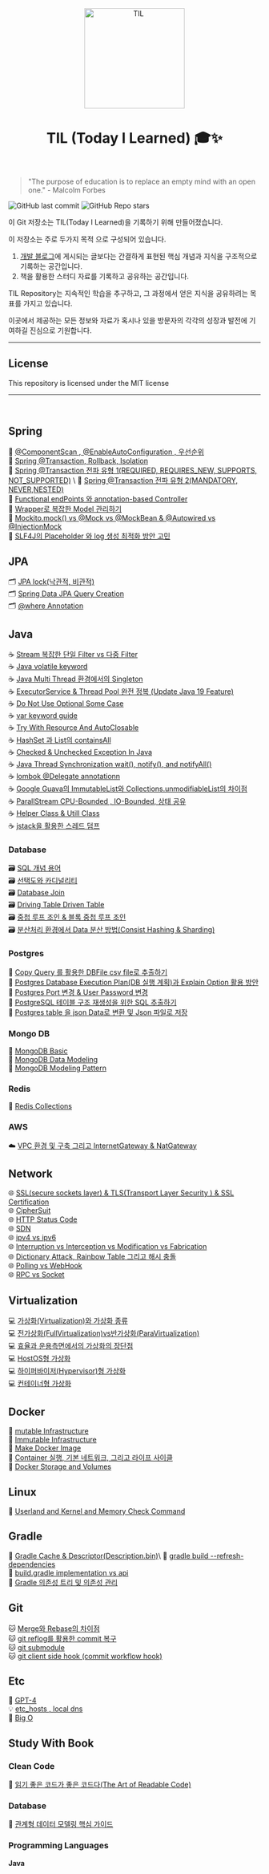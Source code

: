 <div align="center">
    <img src="https://user-images.githubusercontent.com/61622657/230104253-dcadbc40-88a9-4794-a9a3-8377c194452a.jpeg" alt="TIL" width="200" height="200">
    <h1>TIL (Today I Learned) 🎓✨</h1>
</div>

<br>

> "The purpose of education is to replace an empty mind with an open one." - Malcolm Forbes

![GitHub last commit](https://img.shields.io/github/last-commit/christopher3810/TIL?style=flat-square) ![GitHub Repo stars](https://img.shields.io/github/stars/christopher3810/TIL?style=flat-square)

이 Git 저장소는 TIL(Today I Learned)을 기록하기 위해 만들어졌습니다.

이 저장소는 주로 두가지 목적 으로 구성되어 있습니다.

1. [개발 블로그](https://colevelup.tistory.com/)에 게시되는 글보다는 간결하게 표현된 핵심 개념과 지식을 구조적으로 기록하는 공간입니다.
2. 책을 활용한 스터디 자료를 기록하고 공유하는 공간입니다.

TIL Repository는 지속적인 학습을 추구하고, 그 과정에서 얻은 지식을 공유하려는 목표를 가지고 있습니다. 

이곳에서 제공하는 모든 정보와 자료가 혹시나 있을 방문자의 각각의 성장과 발전에 기여하길 진심으로 기원합니다.

---

## License

This repository is licensed under the MIT license

***

<br>

## Spring

🌱   [@ComponentScan , @EnableAutoConfiguration , 우선순위](https://github.com/christopher3810/TIL/blob/master/Spring/%40ComponentScan%2C%20%40EnableAutoConfiguration%20%EA%B7%B8%EB%A6%AC%EA%B3%A0%20%EC%9A%B0%EC%84%A0%EC%88%9C%EC%9C%84.md) \
🌱   [Spring @Transaction, Rollback, Isolation](https://github.com/christopher3810/TIL/blob/master/Spring/Spring%20%40Transaction%20%2C%20Rollback%2C%20Isolation.md) \
🌱   [Spring @Transaction 전파 유형 1(REQUIRED, REQUIRES_NEW, SUPPORTS, NOT_SUPPORTED)](https://github.com/christopher3810/TIL/blob/master/Spring/Spring%20%40Transaction%20%EC%A0%84%ED%8C%8C%20%EC%9C%A0%ED%98%95%201(REQUIRED%2C%20REQUIRES_NEW%2C%20SUPPORTS%2C%20NOT_SUPPORTED).md) \
🌱   [Spring @Transaction 전파 유형 2(MANDATORY, NEVER,NESTED)](https://github.com/christopher3810/TIL/blob/master/Spring/Spring%20%40Transaction%20%EC%A0%84%ED%8C%8C%20%EC%9C%A0%ED%98%95%202(MANDATORY%2C%20NEVER%2CNESTED).md) \
🌱   [Functional endPoints 와 annotation-based Controller](https://github.com/christopher3810/TIL/blob/master/Spring/Functional%20endPoints%20%EC%99%80%20annotation-base%20Controller.md) \
🌱   [Wrapper로 복잡한 Model 관리하기](https://github.com/christopher3810/TIL/blob/master/Spring/Wrapper%EB%A1%9C%20%EB%B3%B5%EC%9E%A1%ED%95%9C%20Model%20%EA%B4%80%EB%A6%AC%ED%95%98%EA%B8%B0.md) \
🌱   [Mockito.mock() vs @Mock vs @MockBean & @Autowired vs @InjectionMock](https://github.com/christopher3810/TIL/blob/master/Spring/Mockito.mock()%20vs%20%40Mock%20vs%20%40MockBean%20%26%20%40Autowired%20vs%20%40InjectionMock.md) \
🌱   [SLF4J의 Placeholder 와 log 생성 최적화 방안 고민](https://github.com/christopher3810/TIL/blob/master/Spring/SLF4J%EC%9D%98%20Placeholder%20%EC%99%80%20log%20%EC%83%9D%EC%84%B1%20%EC%B5%9C%EC%A0%81%ED%99%94%20%EB%B0%A9%EC%95%88%20%EA%B3%A0%EB%AF%BC.md)


## JPA
🗂️   [JPA lock(낙관적, 비관적)](https://github.com/christopher3810/TIL/blob/master/JPA/JPA%20lock(%EB%82%99%EA%B4%80%EC%A0%81%2C%20%EB%B9%84%EA%B4%80%EC%A0%81).md) \
🗂️   [Spring Data JPA Query Creation](https://github.com/christopher3810/TIL/blob/master/JPA/Spring%20Data%20JPA%20Query%20Creation.md) \
🗂️   [@where Annotation](https://github.com/christopher3810/TIL/blob/master/JPA/%40Where%20Annotation.md)


## Java

☕   [Stream 복잡한 단일 Filter vs 다중 Filter](https://github.com/christopher3810/TIL/blob/master/Java/Stream%20%EB%B3%B5%EC%9E%A1%ED%95%9C%20%EB%8B%A8%EC%9D%BC%20Filter%20vs%20%EB%8B%A4%EC%A4%91%20Filter.md) \
☕   [Java volatile keyword](https://github.com/christopher3810/TIL/blob/master/Java/Java%20volatile%20keyword.md) \
☕   [Java Multi Thread 환경에서의 Singleton](https://github.com/christopher3810/TIL/blob/master/Java/Multi%20Thread%20%ED%99%98%EA%B2%BD%EC%97%90%EC%84%9C%EC%9D%98%20Singleton.md) \
☕   [ExecutorService & Thread Pool 완전 정복 (Update Java 19 Feature)](https://github.com/christopher3810/TIL/blob/master/Java/ExecutorService%20%26%20Thread%20Pool%20%EC%99%84%EC%A0%84%20%EC%A0%95%EB%B3%B5.md) \
☕   [Do Not Use Optional Some Case](https://github.com/christopher3810/TIL/blob/master/Java/Do%20Not%20Use%20Optional%20Some%20Case.md) \
☕   [var keyword guide](https://github.com/christopher3810/TIL/blob/master/Java/var%20keyword%20guide.md) \
☕   [Try With Resource And AutoClosable](https://github.com/christopher3810/TIL/blob/master/Java/Try%20With%20Resource%20And%20AutoClosable.md) \
☕   [HashSet 과 List의 containsAll]( https://github.com/christopher3810/TIL/blob/master/Java/HashSet%20%EA%B3%BC%20List%EC%9D%98%20containsAll.md) \
☕   [Checked & Unchecked Exception In Java]( https://github.com/christopher3810/TIL/blob/master/Java/Checked%20&%20Unchecked%20Exception%20In%20Java.md) \
☕   [Java Thread Synchronization wait(), notify(), and notifyAll()]( https://github.com/christopher3810/TIL/blob/master/Java/Java%20Thread%20Synchronization%20wait()%2C%20notify()%2C%20and%20notifyAll().md) \
☕   [lombok @Delegate annotationn]( https://github.com/christopher3810/TIL/blob/master/Java/lombok%20@Delegate%20annotationn.md) \
☕   [Google Guava의 ImmutableList와 Collections.unmodifiableList의 차이점](https://github.com/christopher3810/TIL/blob/master/Java/Google%20Guava%EC%9D%98%20ImmutableList%EC%99%80%20Collections.unmodifiableList%EC%9D%98%20%EC%B0%A8%EC%9D%B4%EC%A0%90.md)\
☕   [ParallStream CPU-Bounded , IO-Bounded, 상태 공유](https://github.com/christopher3810/TIL/blob/master/Java/ParallStream%20CPU-Bounded%20%2C%20IO-Bounded%2C%20%EC%83%81%ED%83%9C%20%EA%B3%B5%EC%9C%A0.md) \
☕   [Helper Class & Utill Class](https://github.com/christopher3810/TIL/blob/master/Java/Helper%20Class%20%26%20Utill%20Class.md) \
☕   [jstack을 활용한 스레드 덤프](https://github.com/christopher3810/TIL/blob/master/Java/jstack%EC%9D%84%20%ED%99%9C%EC%9A%A9%ED%95%9C%20%EC%8A%A4%EB%A0%88%EB%93%9C%20%EB%8D%A4%ED%94%84.md)


### Database

🗃️   [SQL 개념 용어](https://github.com/christopher3810/TIL/blob/master/Database/SQL%20%EA%B0%9C%EB%85%90%20%EC%9A%A9%EC%96%B4.md) \
🗃️   [선택도와 카디널리티](https://github.com/christopher3810/TIL/blob/master/Database/%EC%84%A0%ED%83%9D%EB%8F%84%EC%99%80%20%EC%B9%B4%EB%94%94%EB%84%90%EB%A6%AC%ED%8B%B0.md) \
🗃️   [Database Join](https://github.com/christopher3810/TIL/blob/master/Database/Database%20Join.md) \
🗃️   [Driving Table Driven Table](https://github.com/christopher3810/TIL/blob/master/Database/Driving%20Table%20Driven%20Table.md) \
🗃️   [중첩 루프 조인 & 블록 중첩 루프 조인](https://github.com/christopher3810/TIL/blob/master/Database/%EC%A4%91%EC%B2%A9%20%EB%A3%A8%ED%94%84%20%EC%A1%B0%EC%9D%B8%20%26%20%EB%B8%94%EB%A1%9D%20%EC%A4%91%EC%B2%A9%20%EB%A3%A8%ED%94%84%20%EC%A1%B0%EC%9D%B8.md)\
🗃️   [분산처리 환경에서 Data 분산 방법(Consist Hashing & Sharding)](https://github.com/christopher3810/TIL/blob/master/Database/%EB%B6%84%EC%82%B0%EC%B2%98%EB%A6%AC%20%ED%99%98%EA%B2%BD%EC%97%90%EC%84%9C%20Data%20%EB%B6%84%EC%82%B0%20%EB%B0%A9%EB%B2%95(Consist%20Hashing%20%26%20Sharding).md)

### Postgres

🐘   [Copy Query 를 활용한 DBFile csv file로 추출하기](https://github.com/christopher3810/TIL/blob/master/Database/PostgreSQL/Copy%20Query%20%EB%A5%BC%20%ED%99%9C%EC%9A%A9%ED%95%9C%20DBFile%20csv%20file%EB%A1%9C%20%EC%B6%94%EC%B6%9C%ED%95%98%EA%B8%B0.md) \
🐘   [Postgres Database Execution Plan(DB 실행 계획)과 Explain Option 활용 방안](https://github.com/christopher3810/TIL/blob/master/Database/PostgreSQL/Postgres%20Database%20Execution%20Plan(DB%20%EC%8B%A4%ED%96%89%20%EA%B3%84%ED%9A%8D)%EA%B3%BC%20Explain%20Option%EC%9D%84%20%ED%99%9C%EC%9A%A9%20%EB%B0%A9%EC%95%88.md) \
🐘   [Postgres Port 변경 & User Password 변경](https://github.com/christopher3810/TIL/blob/master/Database/PostgreSQL/Postgres%20Port%20%EB%B3%80%EA%B2%BD%20%26%20User%20Password%20%EB%B3%80%EA%B2%BD.md) \
🐘   [PostgreSQL 테이블 구조 재생성을 위한 SQL 추출하기](https://github.com/christopher3810/TIL/blob/master/Database/PostgreSQL/PostgreSQL%20%ED%85%8C%EC%9D%B4%EB%B8%94%20%EA%B5%AC%EC%A1%B0%20%EC%9E%AC%EC%83%9D%EC%84%B1%EC%9D%84%20%EC%9C%84%ED%95%9C%20SQL%20%EC%B6%94%EC%B6%9C%ED%95%98%EA%B8%B0.md) \
🐘   [Postgres table 을 json Data로 변환 및 Json 파일로 저장](https://github.com/christopher3810/TIL/blob/master/Database/PostgreSQL/Postgres%20table%20%EC%9D%84%20json%20Data%EB%A1%9C%20%EB%B3%80%ED%99%98%20%EB%B0%8F%20Json%20%ED%8C%8C%EC%9D%BC%EB%A1%9C%20%EC%A0%80%EC%9E%A5.md)


### Mongo DB

🍃   [MongoDB Basic](https://github.com/christopher3810/TIL/blob/master/Database/MongoDB/MongoDB%20Basic.md)\
🍃   [MongoDB Data Modeling](https://github.com/christopher3810/TIL/blob/master/Database/MongoDB/MongoDB%20Data%20Modeling.md)\
🍃   [MongoDB Modeling Pattern](https://github.com/christopher3810/TIL/blob/master/Database/MongoDB/MongoDB%20Modeling%20Pattern.md)
### Redis

🔴   [Redis Collections](https://github.com/christopher3810/TIL/blob/master/Database/Redis/Redis%20Collections.md)

### AWS

☁️   [VPC 환경 및 구축 그리고 InternetGateway & NatGateway](https://github.com/christopher3810/TIL/blob/master/AWS/VPC%20%ED%99%98%EA%B2%BD%20%EB%B0%8F%20%EA%B5%AC%EC%B6%95%20%EA%B7%B8%EB%A6%AC%EA%B3%A0%20InternetGateway%20%26%20NatGateway.md)

  

## Network

🌐  [SSL(secure sockets layer) & TLS(Transport Layer Security ) & SSL Certification](https://github.com/christopher3810/TIL/blob/master/Network/SSL(secure%20sockets%20layer)%20%26%20TLS(Transport%20Layer%20Security%20)%20%26%20SSL%20Certification.md)\
🌐  [CipherSuit](https://github.com/christopher3810/TIL/blob/master/Network/Cipher%20Suit.md)\
🌐  [HTTP Status Code](https://github.com/christopher3810/TIL/blob/master/Network/Http%20Status%20Code.md)\
🌐  [SDN](https://github.com/christopher3810/TIL/blob/master/Network/SDN.md)\
🌐  [ipv4 vs ipv6](https://github.com/christopher3810/TIL/blob/master/Network/Ipv4%20vs%20Ipv6.md) \
🌐  [Interruption vs Interception vs Modification vs Fabrication](https://github.com/christopher3810/TIL/blob/master/Network/Interruption%20vs%20Interception%20vs%20Modification%20vs%20Fabrication.md) \
🌐  [Dictionary Attack, Rainbow Table 그리고 해시 충돌](https://github.com/christopher3810/TIL/blob/master/Network/Dictionary%20Attack,%20Rainbow%20Table%20%EA%B7%B8%EB%A6%AC%EA%B3%A0%20%ED%95%B4%EC%8B%9C%20%EC%B6%A9%EB%8F%8C.md) \
🌐  [Polling vs WebHook](https://github.com/christopher3810/TIL/blob/master/Network/Polling%20vs%20WebHook.md) \
🌐  [RPC vs Socket](https://github.com/christopher3810/TIL/blob/master/Network/RPC%20vs%20Socket.md)
  

## Virtualization

💻   [가상화(Virtualization)와 가상화 종류](https://github.com/christopher3810/TIL/blob/master/Virtualization/%EA%B0%80%EC%83%81%ED%99%94(Virtualization)%EC%99%80%20%EA%B0%80%EC%83%81%ED%99%94%20%EC%A2%85%EB%A5%98.md) \
💻   [전가상화(FullVirtualization)vs반가상화(ParaVirtualization)](https://github.com/christopher3810/TIL/blob/master/Virtualization/%EC%A0%84%EA%B0%80%EC%83%81%ED%99%94(FullVirtualization)vs%EB%B0%98%EA%B0%80%EC%83%81%ED%99%94(ParaVirtualization).md) \
💻   [효율과 운용측면에서의 가상화의 장단점](https://github.com/christopher3810/TIL/blob/master/Virtualization/%ED%9A%A8%EC%9C%A8%EA%B3%BC%20%EC%9A%B4%EC%9A%A9%EC%B8%A1%EB%A9%B4%EC%97%90%EC%84%9C%EC%9D%98%20%EA%B0%80%EC%83%81%ED%99%94%EC%9D%98%20%EC%9E%A5%EB%8B%A8%EC%A0%90.md) \
💻   [HostOS형 가상화](https://github.com/christopher3810/TIL/blob/master/Virtualization/HostOS%ED%98%95%20%EA%B0%80%EC%83%81%ED%99%94.md) \
💻   [하이퍼바이저(Hypervisor)형 가상화](https://github.com/christopher3810/TIL/blob/master/Virtualization/%ED%95%98%EC%9D%B4%ED%8D%BC%EB%B0%94%EC%9D%B4%EC%A0%80(Hypervisor)%ED%98%95%20%EA%B0%80%EC%83%81%ED%99%94.md) \
💻   [컨테이너형 가상화](https://github.com/christopher3810/TIL/blob/master/Virtualization/%EC%BB%A8%ED%85%8C%EC%9D%B4%EB%84%88(Container)%ED%98%95%20%EA%B0%80%EC%83%81%ED%99%94.md)

## Docker

🐳   [mutable Infrastructure](https://github.com/christopher3810/TIL/blob/master/Docker/mutable-infrastructure.md) \
🐳   [Immutable Infrastructure](https://github.com/christopher3810/TIL/blob/master/Docker/immutable-infrastructure.md) \
🐳   [Make Docker Image](https://github.com/christopher3810/TIL/blob/master/Docker/Make%20Docker%20Image.md) \
🐳   [Container 실행, 기본 네트워크, 그리고 라이프 사이클](https://github.com/christopher3810/TIL/blob/master/Docker/Container%20%EC%8B%A4%ED%96%89,%20%EA%B8%B0%EB%B3%B8%20%EB%84%A4%ED%8A%B8%EC%9B%8C%ED%81%AC,%20%EA%B7%B8%EB%A6%AC%EA%B3%A0%20%EB%9D%BC%EC%9D%B4%ED%94%84%20%EC%82%AC%EC%9D%B4%ED%81%B4.md) \
🐳   [Docker Storage and Volumes](https://github.com/christopher3810/TIL/blob/master/Docker/Docker%20Storage%20and%20Volumes.md)

## Linux

🐧   [Userland and Kernel and Memory Check Command](https://github.com/christopher3810/TIL/blob/master/Linux/Userland%20and%20Kernel%20and%20Memory%20Check%20Command.md)

## Gradle

🐘   [Gradle Cache & Descriptor(Description.bin)](https://github.com/christopher3810/TIL/blob/master/Gradle/Gradle%20Cache%20%26%20Descriptor(Description.bin).md)\
🐘   [gradle build --refresh-dependencies](https://github.com/christopher3810/TIL/blob/master/Gradle/gradle%20build%20--refresh-dependencies.md) \
🐘   [build.gradle implementation vs api](https://github.com/christopher3810/TIL/blob/master/Gradle/build.gradle%20implementation%20vs%20api.md) \
🐘   [Gradle 의존성 트리 및 의존성 관리](https://github.com/christopher3810/TIL/blob/master/Gradle/Gradle%20%EC%9D%98%EC%A1%B4%EC%84%B1%20%ED%8A%B8%EB%A6%AC.md)

## Git

🐱   [Merge와 Rebase의 차이점](https://github.com/christopher3810/TIL/blob/master/git/Merge%20vs%20Rebase.md) \
🐱   [git reflog를 활용한 commit 복구](https://github.com/christopher3810/TIL/blob/master/git/git%20reflog%EB%A5%BC%20%ED%99%9C%EC%9A%A9%ED%95%9C%20commit%20%EB%B3%B5%EA%B5%AC.md) \
🐱   [git submodule](https://github.com/christopher3810/TIL/blob/master/git/git%20submodule.md) \
🐱   [git client side hook (commit workflow hook)](https://github.com/christopher3810/TIL/blob/master/git/git%20client%20side%20hook%20(commit%20workflow%20hook).md)

## Etc

🤖   [GPT-4](https://github.com/christopher3810/TIL/blob/master/Etc/ChatGPT-4.md) \
💡    [etc_hosts , local dns](https://github.com/christopher3810/TIL/blob/master/Etc/etc_hosts%20%2C%20local%20dns.md) \
🤖   [Big O](https://github.com/christopher3810/TIL/blob/master/Etc/Big%20O.md)

## Study With Book

### Clean Code

📓   [읽기 좋은 코드가 좋은 코드다(The Art of Readable Code)](https://github.com/christopher3810/TIL/tree/master/book/%EC%9D%BD%EA%B8%B0%20%EC%A2%8B%EC%9D%80%20%EC%BD%94%EB%93%9C%EA%B0%80%20%EC%A2%8B%EC%9D%80%20%EC%BD%94%EB%93%9C%EB%8B%A4(The%20Art%20of%20Readable%20Code))

### Database

📓   [관계형 데이터 모델링 핵심 가이드](https://github.com/christopher3810/TIL/tree/master/book/%EA%B4%80%EA%B3%84%ED%98%95%20%EB%8D%B0%EC%9D%B4%ED%84%B0%20%EB%AA%A8%EB%8D%B8%EB%A7%81%20%ED%95%B5%EC%8B%AC%20%EA%B0%80%EC%9D%B4%EB%93%9C)

### Programming Languages

**Java**
